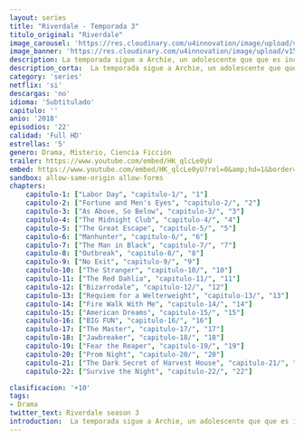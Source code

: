 ```yaml
---
layout: series
title: "Riverdale - Temporada 3"
titulo_original: "Riverdale"
image_carousel: 'https://res.cloudinary.com/u4innovation/image/upload/v1565235820/riverdale3-poster-min_mwiwjf.jpg'
image_banner: 'https://res.cloudinary.com/u4innovation/image/upload/v1565152608/maxresdefault-min_vy9nnj.jpg'
description: La temporada sigue a Archie, un adolescente que que es incriminado de un asesinato que no cometió, y sus amigos que se enfrentan a un asesino en serie conocido como Rey Gárgola.
description_corta:  La temporada sigue a Archie, un adolescente que que es incriminado de un asesinato que no cometió, y sus amigos que se enfrentan a un asesino en serie conocido como Rey Gárgola.
category: 'series'
netflix: 'si'
descargas: 'no'
idioma: 'Subtitulado'
capitulo: ''
anio: '2018'
episodios: '22'
calidad: 'Full HD'
estrellas: '5'
genero: Drama, Misterio, Ciencia Ficción
trailer: https://www.youtube.com/embed/HK_qlcLe0yU
embed: https://www.youtube.com/embed/HK_qlcLe0yU?rel=0&amp;hd=1&border=0&wmode=opaque&enablejsapi=1&modestbranding=1&controls=1&showinfo=1
sandbox: allow-same-origin allow-forms 
chapters:
    capitulo-1: ["Labor Day", "capitulo-1/", "1"]
    capitulo-2: ["Fortune and Men's Eyes", "capitulo-2/", "2"]
    capitulo-3: ["As Above, So Below", "capitulo-3/", "3"]
    capitulo-4: ["The Midnight Club", "capitulo-4/", "4"]
    capitulo-5: ["The Great Escape", "capitulo-5/", "5"]
    capitulo-6: ["Manhunter", "capitulo-6/", "6"]
    capitulo-7: ["The Man in Black", "capitulo-7/", "7"]
    capitulo-8: ["Outbreak", "capitulo-8/", "8"]
    capitulo-9: ["No Exit", "capitulo-9/", "9"]
    capitulo-10: ["The Stranger", "capitulo-10/", "10"]
    capitulo-11: ["The Red Dahlia", "capitulo-11/", "11"]
    capitulo-12: ["Bizarrodale", "capitulo-12/", "12"]
    capitulo-13: ["Requiem for a Welterweight", "capitulo-13/", "13"]
    capitulo-14: ["Fire Walk With Me", "capitulo-14/", "14"]
    capitulo-15: ["American Dreams", "capitulo-15/", "15"]
    capitulo-16: ["BIG FUN", "capitulo-16/", "16"]
    capitulo-17: ["The Master", "capitulo-17/", "17"]
    capitulo-18: ["Jawbreaker", "capitulo-18/", "18"]
    capitulo-19: ["Fear the Reaper", "capitulo-19/", "19"]
    capitulo-20: ["Prom Night", "capitulo-20/", "20"]
    capitulo-21: ["The Dark Secret of Harvest House", "capitulo-21/", "21"]
    capitulo-22: ["Survive the Night", "capitulo-22/", "22"]

clasificacion: '+10'
tags:
- Drama
twitter_text: Riverdale season 3
introduction:  La temporada sigue a Archie, un adolescente que que es incriminado de un asesinato que no cometió, y sus amigos que se enfrentan a un asesino en serie conocido como Rey Gárgola.
---
```












